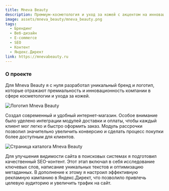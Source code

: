 ```yaml
---
title: Mneva Beauty
description: Премиум-косметология и уход за кожей с акцентом на инновационные технологии
image: assets/mneva_beauty/mneva_beauty.png
tags:
  - Брендинг
  - Веб-дизайн
  - E-commerce
  - SEO
  - Контент
  - Яндекс.Директ
link: https://mnevabeauty.ru
---
```


### О проекте

Для Mneva Beauty я с нуля разработал уникальный бренд и логотип, которые отражают премиальность и инновационность компании в сфере косметологии и ухода за кожей.

![Логотип Mneva Beauty](assets/mneva_beauty/1.png)

Создал современный и удобный интернет-магазин. Особое внимание было уделено интеграции модулей доставки и оплаты, чтобы каждый клиент мог легко и быстро оформить заказ. Модуль рассрочки позволил значительно увеличить конверсию и сделать процесс покупки более доступным для клиентов.

![Страница каталога Mneva Beauty](assets/mneva_beauty/2.png)

Для улучшения видимости сайта в поисковых системах я подготовил качественный SEO-контент. Этот этап включал в себя исследование ключевых слов, написание уникальных текстов и оптимизацию метаданных. В дополнение к этому я настроил эффективную рекламную кампанию в Яндекс.Директ, что позволило привлечь целевую аудиторию и увеличить трафик на сайт.
